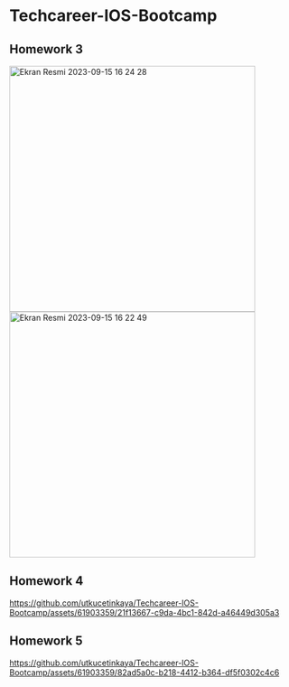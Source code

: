 # Techcareer-IOS-Bootcamp

## Homework 3 

<img width="435" alt="Ekran Resmi 2023-09-15 16 24 28" src="https://github.com/utkucetinkaya/Techcareer-IOS-Bootcamp/assets/61903359/9934d3b8-8e5a-4519-9c3d-3c19b4a5cd82">
<img width="435" alt="Ekran Resmi 2023-09-15 16 22 49" src="https://github.com/utkucetinkaya/Techcareer-IOS-Bootcamp/assets/61903359/d34fcb81-1f56-408a-af9c-2842ff4ff12b">

## Homework 4


https://github.com/utkucetinkaya/Techcareer-IOS-Bootcamp/assets/61903359/21f13667-c9da-4bc1-842d-a46449d305a3

## Homework 5


https://github.com/utkucetinkaya/Techcareer-IOS-Bootcamp/assets/61903359/82ad5a0c-b218-4412-b364-df5f0302c4c6






